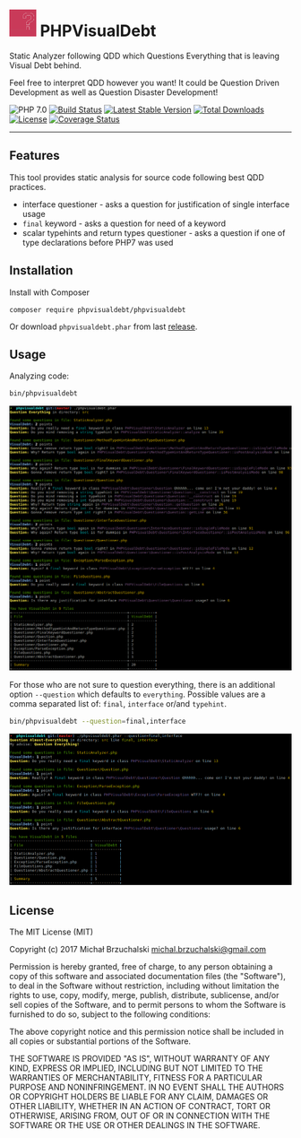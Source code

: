 # ![PHPVisualDebt](question-48.png) PHPVisualDebt

Static Analyzer following QDD which Questions Everything that is leaving Visual Debt behind.

Feel free to interpret QDD however you want! It could be Question Driven Development as well as Question Disaster Development!

![PHP 7.0](https://img.shields.io/badge/PHP-7.0-8C9CB6.svg?style=flat)
[![Build Status](https://travis-ci.org/phpvisualdebt/phpvisualdebt.svg?branch=master)](https://travis-ci.org/phpvisualdebt/phpvisualdebt)
[![Latest Stable Version](https://poser.pugx.org/phpvisualdebt/phpvisualdebt/v/stable)](https://packagist.org/packages/phpvisualdebt/phpvisualdebt)
[![Total Downloads](https://poser.pugx.org/phpvisualdebt/phpvisualdebt/downloads)](https://packagist.org/packages/phpvisualdebt/phpvisualdebt)
[![License](https://poser.pugx.org/phpvisualdebt/phpvisualdebt/license)](https://packagist.org/packages/phpvisualdebt/phpvisualdebt)
[![Coverage Status](https://coveralls.io/repos/github/phpvisualdebt/phpvisualdebt/badge.svg?branch=master)](https://coveralls.io/github/phpvisualdebt/phpvisualdebt?branch=master)

---

## Features

This tool provides static analysis for source code following best QDD practices.

* interface questioner - asks a question for justification of single interface usage
* `final` keyword - asks a question for need of a keyword
* scalar typehints and return types questioner - asks a question if one of type declarations before PHP7 was used

## Installation

Install with Composer

```
composer require phpvisualdebt/phpvisualdebt
```

Or download `phpvisualdebt.phar` from last [release](https://github.com/phpvisualdebt/phpvisualdebt/releases).

## Usage

Analyzing code:
```bash
bin/phpvisualdebt
```

![Screenshoot for Question Everything](screenshot-everything.png)

For those who are not sure to question everything, there is an additional option `--question` which defaults to `everything`.
Possible values are a comma separated list of: `final`, `interface` or/and `typehint`.

```bash
bin/phpvisualdebt --question=final,interface
```

![Screenshoot for Question Almost-Everything](screenshot-question-final-interface.png)

## License

The MIT License (MIT)

Copyright (c) 2017 Michał Brzuchalski <michal.brzuchalski@gmail.com>

Permission is hereby granted, free of charge, to any person obtaining a copy
of this software and associated documentation files (the "Software"), to deal
in the Software without restriction, including without limitation the rights
to use, copy, modify, merge, publish, distribute, sublicense, and/or sell
copies of the Software, and to permit persons to whom the Software is
furnished to do so, subject to the following conditions:

The above copyright notice and this permission notice shall be included in
all copies or substantial portions of the Software.

THE SOFTWARE IS PROVIDED "AS IS", WITHOUT WARRANTY OF ANY KIND, EXPRESS OR
IMPLIED, INCLUDING BUT NOT LIMITED TO THE WARRANTIES OF MERCHANTABILITY,
FITNESS FOR A PARTICULAR PURPOSE AND NONINFRINGEMENT. IN NO EVENT SHALL THE
AUTHORS OR COPYRIGHT HOLDERS BE LIABLE FOR ANY CLAIM, DAMAGES OR OTHER
LIABILITY, WHETHER IN AN ACTION OF CONTRACT, TORT OR OTHERWISE, ARISING FROM,
OUT OF OR IN CONNECTION WITH THE SOFTWARE OR THE USE OR OTHER DEALINGS IN
THE SOFTWARE.

